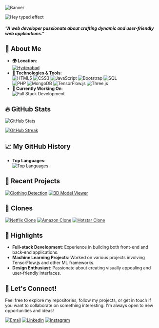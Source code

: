 ![Banner](https://camo.githubusercontent.com/28e64d517089d4b23ff5716340d789b4af32b3aa44001a62677f273d3ee898d5/68747470733a2f2f6d69722d73332d63646e2d63662e626568616e63652e6e65742f70726f6a6563745f6d6f64756c65732f6d61785f313230302f3831626234623136353638343031392e363430623630333864313333652e676966)




  <img src="https://readme-typing-svg.herokuapp.com?font=Fredoka&weight=700&size=55&pause=100&color=FFFFFF&width=870&height=95&lines=Hello%2C+I'm+SIDDESH+%F0%9F%91%8B" alt="Hey typed effect"/>






<h5>"A web developer passionate about crafting dynamic and user-friendly web applications."</h5>

## 🚀 About Me

- **🌍 Location**: <br>
[![Hyderabad](https://img.shields.io/badge/Hyderabad-b20238?style=for-the-badge&logo=googlemaps&logoColor=white)](https://www.google.com/maps/place/Hyderabad)
- **🔧 Technologies & Tools**: <br>
![HTML5](https://img.shields.io/badge/HTML5-E34F26?style=for-the-badge&logo=html5&logoColor=white)
![CSS3](https://img.shields.io/badge/CSS3-1572B6?style=for-the-badge&logo=css3&logoColor=white)
![JavaScript](https://img.shields.io/badge/JavaScript-F7DF1E?style=for-the-badge&logo=javascript&logoColor=black)
![Bootstrap](https://img.shields.io/badge/Bootstrap-563D7C?style=for-the-badge&logo=bootstrap&logoColor=white)
![SQL](https://img.shields.io/badge/SQL-003B57?style=for-the-badge&logo=postgresql&logoColor=white)<br>
![PHP](https://img.shields.io/badge/PHP-777BB4?style=for-the-badge&logo=php&logoColor=white) 
![MongoDB](https://img.shields.io/badge/MongoDB-47A248?style=for-the-badge&logo=mongodb&logoColor=white)
![TensorFlow.js](https://img.shields.io/badge/TensorFlow.js-FF6F00?style=for-the-badge&logo=tensorflow&logoColor=white)
![Three.js](https://img.shields.io/badge/Three.js-000000?style=for-the-badge&logo=three.js&logoColor=white)
- **💼 Currently Working On**: <br>
![Full Stack Development](https://img.shields.io/badge/Full_Stack_Development-ff9a8d?style=for-the-badge&logo=code&logoColor=white)




## 🔥 GitHub Stats

![GitHub Stats](https://github-readme-stats.vercel.app/api?username=Siddu7077&show_icons=true&hide_title=true&hide=prs&count_private=true&include_all_commits=true&theme=radical)

[![GitHub Streak](https://streak-stats.demolab.com?user=Siddu7077)](https://git.io/streak-stats)

## 📈 My GitHub History

- **Top Languages**:<br>
 ![Top Languages](https://github-readme-stats.vercel.app/api/top-langs/?username=Siddu7077&layout=compact&theme=radical)

## 📝 Recent Projects

[![Clothing Detection](https://img.shields.io/badge/Clothing_Detection-007ACC?style=for-the-badge&logo=github&logoColor=white)](https://github.com/Siddu7077/Clothing-Detection)
[![3D Model Viewer](https://img.shields.io/badge/3D_Model_Viewer-4CAF50?style=for-the-badge&logo=github&logoColor=white)](https://github.com/Siddu7077/3D-model)

## 🔗 Clones

[![Netflix Clone](https://img.shields.io/badge/Netflix_Clone-E50914?style=for-the-badge&logo=netflix&logoColor=white)](https://github.com/Siddu7077/FullNetflix-Clone)
[![Amazon Clone](https://img.shields.io/badge/Amazon_Clone-FF9900?style=for-the-badge&logo=amazon&logoColor=black)](https://github.com/Siddu7077/Amazon-Clone)
[![Hotstar Clone](https://img.shields.io/badge/Hotstar_Clone-1E90FF?style=for-the-badge&logo=star&logoColor=white)](https://github.com/Siddu7077/Hotstar-Clone)

## 🌟 Highlights

- **Full-stack Development**: Experience in building both front-end and back-end applications.
- **Machine Learning Projects**: Worked on various projects involving TensorFlow.js and other ML frameworks.
- **Design Enthusiast**: Passionate about creating visually appealing and user-friendly interfaces.


## 🎉 Let's Connect!

Feel free to explore my repositories, follow my projects, or get in touch if you want to collaborate on something interesting. I'm always open to new opportunities and ideas!

[![Email](https://img.shields.io/badge/Email-0A66C2?style=for-the-badge&logo=gmail&logoColor=white)](mailto:siddeshwarreddy616@gmail.com)
[![LinkedIn](https://img.shields.io/badge/LinkedIn-0077B5?style=for-the-badge&logo=linkedin&logoColor=white)](https://www.linkedin.com/in/siddeshwar-reddy-337b16314/)
[![Instagram](https://img.shields.io/badge/Instagram-E4405F?style=for-the-badge&logo=instagram&logoColor=white)](https://www.instagram.com/siddu7_/)



